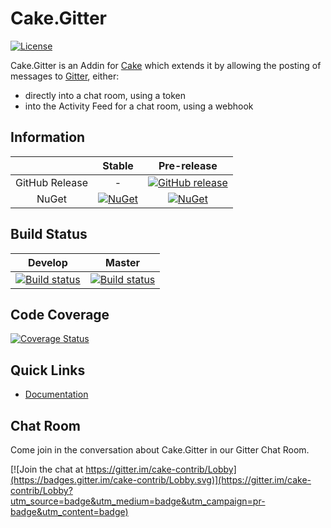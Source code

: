 # Cake.Gitter

[![License](http://img.shields.io/:license-mit-blue.svg)](http://cake-contrib.mit-license.org)

Cake.Gitter is an Addin for [Cake](http://cakebuild.net/) which extends it by allowing the posting of messages to [Gitter](https://gitter.im), either:

- directly into a chat room, using a token
- into the Activity Feed for a chat room, using a webhook

## Information

| |Stable|Pre-release|
|:--:|:--:|:--:|
|GitHub Release|-|[![GitHub release](https://img.shields.io/github/release/cake-contrib/Cake.Gitter.svg)](https://github.com/cake-contrib/Cake.Gitter/releases/latest)|
|NuGet|[![NuGet](https://img.shields.io/nuget/v/Cake.Gitter.svg)](https://www.nuget.org/packages/Cake.Gitter)|[![NuGet](https://img.shields.io/nuget/vpre/Cake.Gitter.svg)](https://www.nuget.org/packages/Cake.Gitter)|

## Build Status

|Develop|Master|
|:--:|:--:|
|[![Build status](https://ci.appveyor.com/api/projects/status/gye76697ak6xffhg/branch/develop?svg=true)](https://ci.appveyor.com/project/cakecontrib/cake-gitter/branch/develop)|[![Build status](https://ci.appveyor.com/api/projects/status/gye76697ak6xffhg/branch/develop?svg=true)](https://ci.appveyor.com/project/cakecontrib/cake-gitter/branch/master)|

## Code Coverage

[![Coverage Status](https://coveralls.io/repos/github/cake-contrib/Cake.Gitter/badge.svg)](https://coveralls.io/github/cake-contrib/Cake.Gitter)

## Quick Links

- [Documentation](https://cake-contrib.github.io/Cake.Gitter/)

## Chat Room

Come join in the conversation about Cake.Gitter in our Gitter Chat Room.

[![Join the chat at https://gitter.im/cake-contrib/Lobby](https://badges.gitter.im/cake-contrib/Lobby.svg)](https://gitter.im/cake-contrib/Lobby?utm_source=badge&utm_medium=badge&utm_campaign=pr-badge&utm_content=badge)
